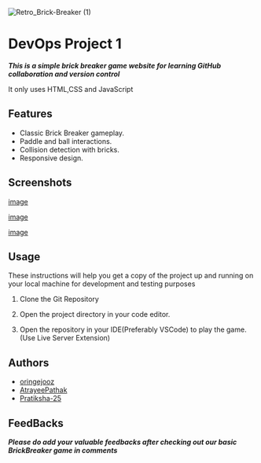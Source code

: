 ![Retro_Brick-Breaker (1)](https://github.com/oringejooz/Brick-BreakerForked/assets/124855325/f7fc4889-3d43-4214-8b90-38de395caf75)
# DevOps Project 1
***This is a simple brick breaker game website for learning GitHub collaboration and version control***

It only uses HTML,CSS and JavaScript

## Features

- Classic Brick Breaker gameplay.
- Paddle and ball interactions.
- Collision detection with bricks.
- Responsive design.



## Screenshots

[image](https://github.com/oringejooz/BrickBreaker_/assets/124855325/a717f2ed-bad8-467f-b029-885ca4c4b81c)


[image](https://github.com/oringejooz/BrickBreaker_/assets/124855325/519b6bbe-756d-444e-952d-492401afba2d)

[image](https://github.com/oringejooz/BrickBreaker_/assets/124855325/ba3c491b-6462-4917-9fba-a44992d6106d)


## Usage

These instructions will help you get a copy of the project up and running on your local machine for development and testing purposes

1. Clone the Git Repository
   
2. Open the project directory in your code editor.

3. Open the repository in your IDE(Preferably VSCode) to play the game.(Use Live Server Extension)

## Authors
- [oringejooz](https://github.com/oringejooz)
- [AtrayeePathak](https://github.com/AtrayeePathak)
- [Pratiksha-25](https://github.com/Pratiksha-25)

## FeedBacks
***Please do add your valuable feedbacks after checking out our basic BrickBreaker game in comments***


